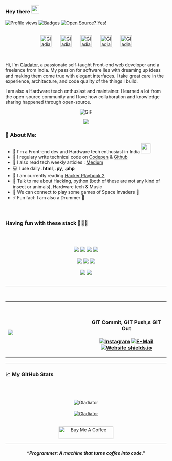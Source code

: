 ### Hey there <img src="https://media.giphy.com/media/hvRJCLFzcasrR4ia7z/giphy.gif" width="25px">
![Profile views](https://gpvc.arturio.dev/Gladiator-16)
[![Badges](https://img.shields.io/badge/badges-awesome-green.svg)](https://github.com/bevacqua/awesome-badges)
[![Open Source? Yes!](https://badgen.net/badge/Open%20Source%20%3F/Yes%21/blue?icon=github)](https://github.com/Naereen/badges/)

<p align="center">
<br/>
<a href="https://discord.bio/p/gladiator">
  <img alt="Gladiator | Discord" width="35px" src="https://svgshare.com/i/VEM.svg" />
</a>	&nbsp;	&nbsp;	&nbsp;
<a href="https://codepen.io/gladiator-16">
  <img alt="Gladiator's codepen" width="35px" src="https://img.icons8.com/ios/50/000000/codepen.png" />
</a>	&nbsp;	&nbsp;	&nbsp;
<a href="https://dribbble.com/Gladiator16">
  <img alt="Gladiator's dribbble" width="35px" src="https://img.icons8.com/dusk/64/000000/dribbble.png" />
</a>	&nbsp;	&nbsp;	&nbsp;
<a href="https://www.instagram.com/__arnav.16/">
  <img alt="Gladiator's Instagram" width="35px" src="https://image.flaticon.com/icons/svg/2111/2111421.svg" />
</a>	&nbsp;	&nbsp;	&nbsp;
<a href="https://open.spotify.com/user/64baut5hxhb9k224mkbh19pwz">
  <img alt="Gladiator's Spotify" width="35px" src="https://image.flaticon.com/icons/svg/2111/2111627.svg" />
</a>
</p>

<br />

Hi, I'm [Gladator](http://gladiator-16.netlify.app/), a passionate self-taught Front-end web developer and a freelance from India. My passion for software lies with dreaming up ideas and making them come true with elegant interfaces. I take great care in the experience, architecture, and code quality of the things I build.

I am also a Hardware teach enthusiast and maintainer. I learned a lot from the open-source community and I love how collaboration and knowledge sharing happened through open-source.

<p align="center">
<img align="center" alt="GIF" src="https://media1.tenor.com/images/1c6140897565e34a4e98f618e220dc0d/tenor.gif?itemid=9358372" />
</p>

<p align="center">
  <img  align="center"  src="https://github-profile-trophy.vercel.app/?username=Gladiator-16&rank=SSS,SS,S,AAA,AA,A,B,C,SECRET&theme=gruvbox" />
</p>


### 🤵 About Me:
- 🏦 I'm a Front-end dev and Hardware tech enthusiast in India 
      <img src="https://media.giphy.com/media/WUlplcMpOCEmTGBtBW/giphy.gif" width="30">
- 📝 I regulary write technical code on [Codepen](https://codepen.io/gladiator-16) & [Github](https://githib.com/Gladaitor-16)
- 🌱 I also read  tech weekly articles : [Medium](https://medium.com/)
- 💻 I use daily **.html**, **.py**, **.php**
- 📖 I am currently reading [Hacker Playbook 2](https://www.amazon.in/Hacker-Playbook-Practical-Penetration-Testing/dp/1512214566)
- 💬 Talk to me about Hacking, python (both of these are not any kind of insect or animals), Hardware tech & Music
- 👯 We can connect to play some games of Space Invaders 👾
- ⚡ Fun fact: I am also a Drummer 🥁

<br />

### **Having fun with these stack 👨🏽‍💻**

<br/><br/>
<div align="center">
  
<img src="https://img.shields.io/badge/Python-3776AB?style=for-the-badge&logo=python&logoColor=white"/>
<img src="https://img.shields.io/badge/HTML5-E34F26?style=for-the-badge&logo=html5&logoColor=white"/>	

<img src="https://img.shields.io/badge/CSS3-1572B6?style=for-the-badge&logo=css3&logoColor=white"/>	

<img src="https://img.shields.io/badge/JavaScript-F7DF1E?style=for-the-badge&logo=javascript&logoColor=black"/>
</div>
<br/>
<div align="center">
<img src="https://img.shields.io/badge/C%2B%2B-00599C?style=for-the-badge&logo=c%2B%2B&logoColor=white"/>

<img src="https://img.shields.io/badge/PHP-777BB4?style=for-the-badge&logo=php&logoColor=white"/>

<img src="https://img.shields.io/badge/Angular-DD0031?style=for-the-badge&logo=angular&logoColor=white"/>
</div>
<br/>
<div align="center">
<img src="https://img.shields.io/badge/Bootstrap-563D7C?style=for-the-badge&logo=bootstrap&logoColor=white"/>
<img src="https://img.shields.io/badge/jQuery-0769AD?style=for-the-badge&logo=jquery&logoColor=white"/>
</div>
<br/>

---
<br/>
<table width="100%" align="center"> 
  <tr>
  <td width="50%">
      
&nbsp; <br> <img src="https://media.giphy.com/media/kH6CqYiquZawmU1HI6/giphy.gif" />
  </td>
  <td width="50%">

<br><p align="center"><b>GIT Commit,  GIT Push,s GIT Out<b/><br><br>
  [![Instagram](https://img.shields.io/badge/instagram-in-369?style=flat-square&logo=instagram&logoColor=white&color=blue)](https://www.instagram.com/__arnav.16/)
  [![E-Mail](https://img.shields.io/badge/email-reveal-2a8?style=flat-square&logo=gmail&logoColor=white)](https://mailhide.io/e/2X7y8a6U)
  [![Website shields.io](https://img.shields.io/website-up-down-green-red/http/shields.io.svg)](http://gladiator-16.netlify.app/)
</p>
  </td>
  </table>

---
### 📈 My GitHub Stats

<br/>
<br/>

<p align="center"> <img src="https://github-readme-stats.vercel.app/api?username=Gladiator-16&show_icons=true&theme=radical" alt="Gladiator" />
<br/>
<br/>
<a href="https://github.com/Gladiator-16"><img src="https://github-readme-stats.vercel.app/api/top-langs/?username=Gladiator-16&layout=compact&text_color=daf7dc&bg_color=151515" alt="Gladiator"></a>
 <br><br>
 
  </p>

<p align="center">
<a href="https://www.buymeacoffee.com/Arnavk." target="_blank"><img src="https://cdn.buymeacoffee.com/buttons/default-red.png" alt="Buy Me A Coffee" height="40" width="170" ></a>
</p>

---

<h5 align="center" style="font:Berlin Sans FB"><b><i>“Programmer: A machine that turns coffee into code.”<i/><b/><h5/>
